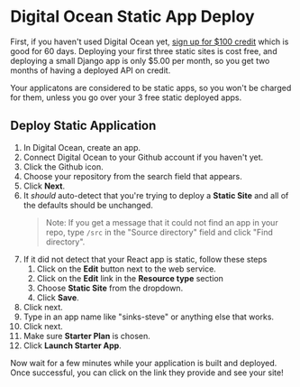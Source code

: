 # Digital Ocean Static App Deploy

First, if you haven't used Digital Ocean yet, [sign up for $100 credit](https://m.do.co/c/47e5e578d1cd) which is good for 60 days. Deploying your first three static sites is cost free, and deploying a small Django app is only $5.00 per month, so you get two months of having a deployed API on credit.

Your applicatons are considered to be static apps, so you won't be charged for them, unless you go over your 3 free static deployed apps.

## Deploy Static Application

1. In Digital Ocean, create an app.
1. Connect Digital Ocean to your Github account if you haven't yet.
1. Click the Github icon.
1. Choose your repository from the search field that appears.
1. Click **Next**.
1. It _should_ auto-detect that you're trying to deploy a **Static Site** and all of the defaults should be unchanged.
    > Note: If you get a message that it could not find an app in your repo, type `/src` in the "Source directory" field and click "Find directory".
1. If it did not detect that your React app is static, follow these steps
    1. Click on the **Edit** button next to the web service.
    2. Click on the **Edit** link in the **Resource type** section
    3. Choose **Static Site** from the dropdown.
    4. Click **Save**.
1. Click next.
1. Type in an app name like "sinks-steve" or anything else that works.
1. Click next.
1. Make sure **Starter Plan** is chosen.
1. Click **Launch Starter App**.

Now wait for a few minutes while your application is built and deployed. Once successful, you can click on the link they provide and see your site!

